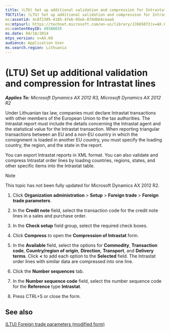 ```yaml
---
title: (LTU) Set up additional validation and compression for Intrastat lines
TOCTitle: (LTU) Set up additional validation and compression for Intrastat lines
ms:assetid: 4c8f2305-4185-47eb-93eb-87ddbb4ceaab
ms:mtpsurl: https://technet.microsoft.com/en-us/library/JJ665072(v=AX.60)
ms:contentKeyID: 49386655
ms.date: 04/18/2014
mtps_version: v=AX.60
audience: Application User
ms.search.region: Lithuania
---
```


# (LTU) Set up additional validation and compression for Intrastat lines 


_**Applies To:** Microsoft Dynamics AX 2012 R3, Microsoft Dynamics AX 2012 R2_

Under Lithuanian tax law, companies must declare Intrastat transactions with other members of the European Union to the tax authorities. The Intrastat report must include the details concerning the Intrastat agent and the statistical value for the Intrastat transaction. When reporting triangular transactions between an EU and a non-EU country in which the consignment is loaded in another EU country, you must specify the loading country, the region, and the state in the report.

You can export Intrastat reports in XML format. You can also validate and compress Intrastat order lines by loading countries, regions, states, and other specific items into the Intrastat table.


> [!NOTE]
> <P>This topic has not been fully updated for Microsoft Dynamics AX 2012 R2.</P>



1.  Click **Organization administration** \> **Setup** \> **Foreign trade** \> **Foreign trade parameters**.

2.  In the **Credit note** field, select the transaction code for the credit note lines in a sales and purchase order.

3.  In the **Check setup** field group, select the required check boxes.

4.  Click **Compress** to open the **Compression of Intrastat** form.

5.  In the **Available** field, select the options for **Commodity**, **Transaction code**, **Country/region of origin**, **Direction**, **Transport**, and **Delivery terms**. Click **\<** to add each option to the **Selected** field. The Intrastat order lines with similar data are compressed into one line.

6.  Click the **Number sequences** tab.

7.  In the **Number sequence code** field, select the number sequence code for the **Reference** type **Intrastat**.

8.  Press CTRL+S or close the form.

## See also

[(LTU) Foreign trade parameters (modified form)](https://technet.microsoft.com/en-us/library/jj678085\(v=ax.60\))

  


